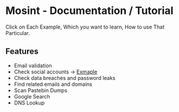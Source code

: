 # Mosint - Documentation / Tutorial
Click on Each Example, Which you want to learn, How to use That Particular.
## Features

* Email validation
* Check social accounts -> [Exmaple](./social.md)
* Check data breaches and password leaks
* Find related emails and domains
* Scan Pastebin Dumps
* Google Search
* DNS Lookup